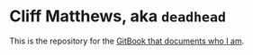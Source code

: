 # Cliff Matthews, aka `deadhead`

This is the repository for the [GitBook that documents who I am](https://ctm.github.io/docs/yld/).
